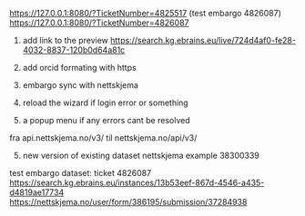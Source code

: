 https://127.0.0.1:8080/?TicketNumber=4825517      (test embargo  4826087)
https://127.0.0.1:8080/?TicketNumber=4826087


1. add link to the preview
https://search.kg.ebrains.eu/live/724d4af0-fe28-4032-8837-120b0d64a81c

2. add orcid formating with https

3. embargo sync with nettskjema

4. reload the wizard if login error or something 

5. a popup menu if any errors cant be resolved

fra
api.nettskjema.no/v3/
til
nettskjema.no/api/v3/

5. new version of existing dataset nettskjema example 38300339


test embargo dataset:
ticket 4826087
https://search.kg.ebrains.eu/instances/13b53eef-867d-4546-a435-d4819ae17734
https://nettskjema.no/user/form/386195/submission/37284938